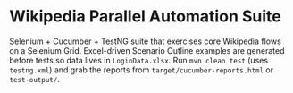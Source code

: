﻿# Wikipedia Parallel Automation Suite

Selenium + Cucumber + TestNG suite that exercises core Wikipedia flows on a Selenium Grid.
Excel-driven Scenario Outline examples are generated before tests so data lives in `LoginData.xlsx`.
Run `mvn clean test` (uses `testng.xml`) and grab the reports from `target/cucumber-reports.html` or `test-output/`.
